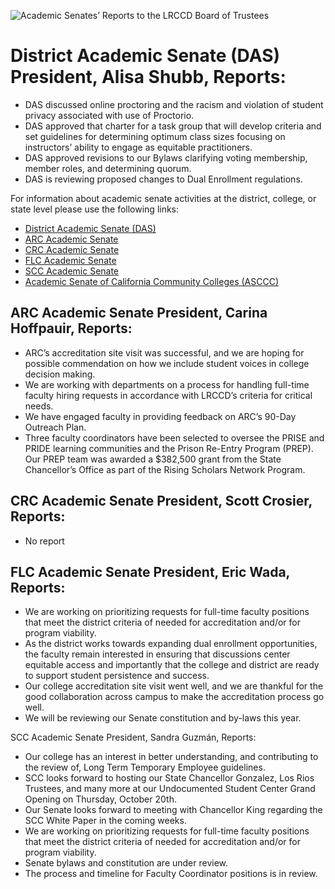<!-- Page 1 -->
![Academic Senates’ Reports to the LRCCD Board of Trustees](https://via.placeholder.com/768x993.png?text=Academic+Senates%E2%80%99+Reports+to+the+LRCCD+Board+of+Trustees+October+2022)

# District Academic Senate (DAS) President, Alisa Shubb, Reports:
- DAS discussed online proctoring and the racism and violation of student privacy associated with use of Proctorio.
- DAS approved that charter for a task group that will develop criteria and set guidelines for determining optimum class sizes focusing on instructors’ ability to engage as equitable practitioners.
- DAS approved revisions to our Bylaws clarifying voting membership, member roles, and determining quorum.
- DAS is reviewing proposed changes to Dual Enrollment regulations.

For information about academic senate activities at the district, college, or state level please use the following links:
- [District Academic Senate (DAS)](https://example.com)
- [ARC Academic Senate](https://example.com)
- [CRC Academic Senate](https://example.com)
- [FLC Academic Senate](https://example.com)
- [SCC Academic Senate](https://example.com)
- [Academic Senate of California Community Colleges (ASCCC)](https://example.com)

## ARC Academic Senate President, Carina Hoffpauir, Reports:
- ARC’s accreditation site visit was successful, and we are hoping for possible commendation on how we include student voices in college decision making.
- We are working with departments on a process for handling full-time faculty hiring requests in accordance with LRCCD’s criteria for critical needs.
- We have engaged faculty in providing feedback on ARC’s 90-Day Outreach Plan.
- Three faculty coordinators have been selected to oversee the PRISE and PRIDE learning communities and the Prison Re-Entry Program (PREP). Our PREP team was awarded a $382,500 grant from the State Chancellor’s Office as part of the Rising Scholars Network Program.

## CRC Academic Senate President, Scott Crosier, Reports:
- No report

## FLC Academic Senate President, Eric Wada, Reports:
- We are working on prioritizing requests for full-time faculty positions that meet the district criteria of needed for accreditation and/or for program viability.
- As the district works towards expanding dual enrollment opportunities, the faculty remain interested in ensuring that discussions center equitable access and importantly that the college and district are ready to support student persistence and success.
- Our college accreditation site visit went well, and we are thankful for the good collaboration across campus to make the accreditation process go well.
- We will be reviewing our Senate constitution and by-laws this year.
<!-- Page 2 -->
SCC Academic Senate President, Sandra Guzmán, Reports:

- Our college has an interest in better understanding, and contributing to the review of, Long Term Temporary Employee guidelines.
- SCC looks forward to hosting our State Chancellor Gonzalez, Los Rios Trustees, and many more at our Undocumented Student Center Grand Opening on Thursday, October 20th.
- Our Senate looks forward to meeting with Chancellor King regarding the SCC White Paper in the coming weeks.
- We are working on prioritizing requests for full-time faculty positions that meet the district criteria of needed for accreditation and/or for program viability.
- Senate bylaws and constitution are under review.
- The process and timeline for Faculty Coordinator positions is in review.
